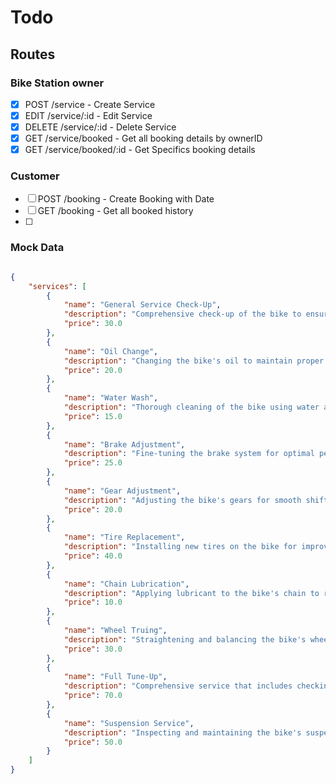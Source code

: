 # Todo

## Routes

### Bike Station owner

- [x] POST      /service            -   Create Service
- [x] EDIT      /service/:id        -   Edit Service
- [x] DELETE    /service/:id        -   Delete Service
- [x] GET       /service/booked     -   Get all booking details by ownerID
- [x] GET       /service/booked/:id -   Get Specifics booking details

### Customer

- [ ] POST      /booking            -   Create Booking with Date
- [ ] GET       /booking            -   Get all booked history
- [ ] 



### Mock Data

```json

{
    "services": [
        {
            "name": "General Service Check-Up",
            "description": "Comprehensive check-up of the bike to ensure it's in good working condition.",
            "price": 30.0
        },
        {
            "name": "Oil Change",
            "description": "Changing the bike's oil to maintain proper lubrication in the engine.",
            "price": 20.0
        },
        {
            "name": "Water Wash",
            "description": "Thorough cleaning of the bike using water and mild detergent.",
            "price": 15.0
        },
        {
            "name": "Brake Adjustment",
            "description": "Fine-tuning the brake system for optimal performance and safety.",
            "price": 25.0
        },
        {
            "name": "Gear Adjustment",
            "description": "Adjusting the bike's gears for smooth shifting and efficient pedaling.",
            "price": 20.0
        },
        {
            "name": "Tire Replacement",
            "description": "Installing new tires on the bike for improved traction and ride quality.",
            "price": 40.0
        },
        {
            "name": "Chain Lubrication",
            "description": "Applying lubricant to the bike's chain to reduce friction and prevent rust.",
            "price": 10.0
        },
        {
            "name": "Wheel Truing",
            "description": "Straightening and balancing the bike's wheels for a smoother ride.",
            "price": 30.0
        },
        {
            "name": "Full Tune-Up",
            "description": "Comprehensive service that includes checking and adjusting various components of the bike.",
            "price": 70.0
        },
        {
            "name": "Suspension Service",
            "description": "Inspecting and maintaining the bike's suspension system for optimal performance.",
            "price": 50.0
        }
    ]
}


```